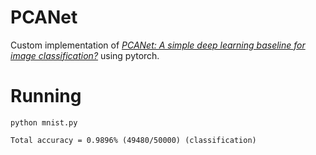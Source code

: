 PCANet
============================

Custom implementation of _[PCANet: A simple deep learning baseline for image classification?](https://ieeexplore.ieee.org/abstract/document/7234886/)_ using pytorch.

# Running

`python mnist.py`

`Total accuracy = 0.9896% (49480/50000) (classification)`

